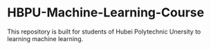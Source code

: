 # HBPU-Machine-Learning-Course
This repository is built for students of Hubei Polytechnic Unersity to learning machine learning.
